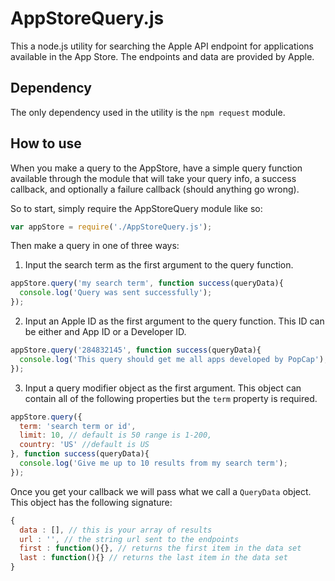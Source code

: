 # AppStoreQuery.js
This a node.js utility for searching the Apple API endpoint for applications available in the App Store.
The endpoints and data are provided by Apple.

## Dependency
The only dependency used in the utility is the `npm request` module.

## How to use

When you make a query to the AppStore, have a simple query function
available through the module that will take your query info, a success
callback, and optionally a failure callback (should anything go wrong).

So to start, simply require the AppStoreQuery module like so:
```javascript
var appStore = require('./AppStoreQuery.js');
```


Then make a query in one of three ways:

1) Input the search term as the first argument to the query function.

```javascript
appStore.query('my search term', function success(queryData){
  console.log('Query was sent successfully');
});
```

2) Input an Apple ID as the first argument to the query function.
This ID can be either and App ID or a Developer ID.

```javascript
appStore.query('284832145', function success(queryData){
  console.log('This query should get me all apps developed by PopCap');
});
```
3) Input a query modifier object as the first argument. This object can
contain all of the following properties but the `term` property is required.

```javascript
appStore.query({
  term: 'search term or id',
  limit: 10, // default is 50 range is 1-200,
  country: 'US' //default is US
}, function success(queryData){
  console.log('Give me up to 10 results from my search term');
});
```

Once you get your callback we will pass what we call a `QueryData` object.
This object has the following signature:

```javascript
{
  data : [], // this is your array of results
  url : '', // the string url sent to the endpoints
  first : function(){}, // returns the first item in the data set
  last : function(){} // returns the last item in the data set
}
```
